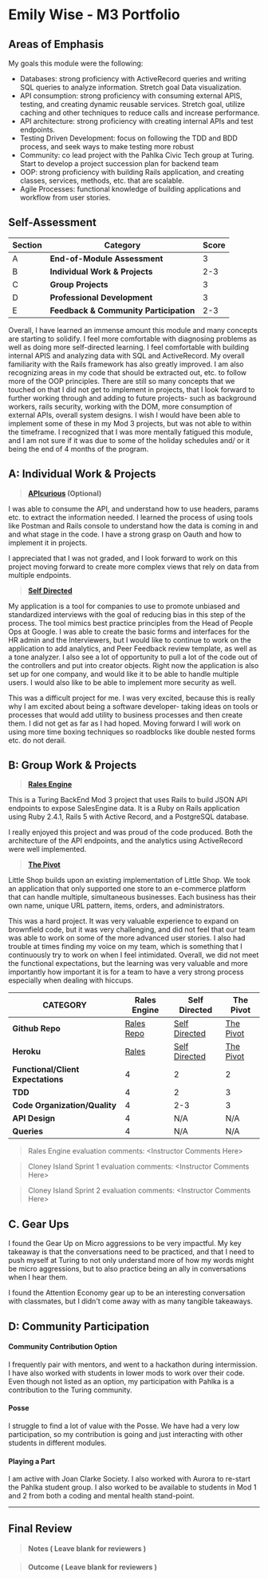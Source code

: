 # Emily Wise - M3 Portfolio

## Areas of Emphasis

 My goals this module were the following:
  -  Databases: strong proficiency with ActiveRecord queries and writing SQL queries to analyze information. Stretch goal Data visualization.
  - API consumption: strong proficiency with consuming external APIS, testing, and creating dynamic reusable services. Stretch goal, utilize caching and other techniques to reduce calls and increase performance.
  - API architecture: strong proficiency with creating internal APIs and test endpoints.
  - Testing Driven Development: focus on following the TDD and BDD process, and seek ways to make testing more robust
  - Community: co lead project with the Pahlka Civic Tech group at Turing. Start to develop  a project succession plan for backend team
  - OOP: strong proficiency with building Rails application, and creating classes, services, methods, etc. that are scalable.
  - Agile Processes: functional knowledge of building applications and workflow from user stories.

## Self-Assessment

  | Section | Category | Score |
  | --- | ----- | --- |
  | A | **End-of-Module Assessment** |3|
  | B | **Individual Work & Projects** |2-3|
  | C | **Group Projects** |3|
  | D | **Professional Development** |3|
  | E | **Feedback & Community Participation** |2-3|

  Overall, I have learned an immense amount this module and many concepts are starting to solidify. I feel more comfortable with diagnosing problems as well as doing more self-directed learning. I feel comfortable with building internal APIS and analyzing data with SQL and ActiveRecord. My overall familiarity with the Rails framework has also greatly improved. I am also recognizing areas in my code that should be extracted out, etc. to follow more of the OOP principles.
  There are still so many concepts that we touched on that I did not get to implement in projects, that I look forward to further working through and adding to future projects- such as background workers, rails security, working with the DOM, more consumption of external APIs, overall system designs. I wish I would have been able to implement some of these in my Mod 3 projects, but was not able to within the timeframe. I recognized that I was more mentally fatigued this module, and I am not sure if it was due to some of the holiday schedules and/ or it being the end of 4 months of the program.


## A: Individual Work & Projects

  > **[APIcurious](http://backend.turing.io/module3/projects/apicurious) (Optional)**

  I was able to consume the API, and understand how to use headers, params etc. to extract the information needed. I learned the process of using tools like Postman and Rails console to understand how the data is coming in and and what stage in the code. I have a strong grasp on Oauth and how to implement it in projects.

  I appreciated that I was not graded, and I look forward to work on this project moving forward to create more complex views that rely on data from multiple endpoints.

  > **[Self Directed](http://backend.turing.io/module3/projects/self_directed_project)**

  My application is a tool for companies to use to promote unbiased and standardized interviews with the goal of reducing bias in this step of the process. The tool mimics best practice principles from the Head of People Ops at Google. I was able to create the basic forms and interfaces for the HR admin and the Interviewers, but I would like to continue to work on the application to add analytics, and Peer Feedback review template, as well as a tone analyzer. I also see a lot of opportunity to pull a lot of the code out of the controllers and put into creator objects. Right now the application is also set up for one company, and would like it to be able to handle multiple users. I would also like to be able to implement more security as well.

  This was a difficult project for me. I was very excited, because this is really why I am excited about being a software developer- taking ideas on tools or processes that would add utility to business processes and then create them. I did not get as far as I had hoped. Moving forward I will work on using more time boxing techniques so roadblocks like double nested forms etc. do not derail.

  ## B: Group Work & Projects

  > **[Rales Engine](http://backend.turing.io/module3/projects/rails_engine)**

  This is a Turing BackEnd Mod 3 project that uses Rails to build JSON API endpoints to expose SalesEngine data. It is a Ruby on Rails application using Ruby 2.4.1, Rails 5 with Active Record, and a PostgreSQL database.

  I really enjoyed this project and was proud of the code produced. Both the architecture of the API endpoints, and the analytics using ActiveRecord were well implemented.

  > **[The Pivot](http://backend.turing.io/module3/projects/the_pivot)**

  Little Shop builds upon an existing implementation of Little Shop. We took an application that only supported one store to an e-commerce platform that can handle multiple, simultaneous businesses. Each business has their own name, unique URL pattern, items, orders, and administrators.

  This was a hard project. It was very valuable experience to expand on brownfield code, but it was very challenging, and did not feel that our team was able to work on some of the more advanced user stories. I also had trouble at times finding my voice on my team, which is something that I continuously try to work on when I feel intimidated. Overall, we did not meet the functional expectations, but the learning was very valuable and more importantly how important it is for a team to have a very strong process especially when dealing with hiccups.


  | CATEGORY | Rales Engine | Self Directed | The Pivot |
  | --- | --- | --- | --- |
  | **Github Repo** | [Rales Repo](https://github.com/hmorri32/rales_engine) | [Self Directed](https://github.com/wiseemily88/unTilt) | [The Pivot](https://github.com/MiguelSilva1997/the_pivot_base) |
  | **Heroku** | [Rales](https://) | [Self Directed](https://untilt-emily-wise.herokuapp.com/) | [The Pivot](https://powerful-shore-30150.herokuapp.com/admin/goal) |
  | **Functional/Client Expectations** | 4 | 2 | 2 |
  | **TDD** | 4 | 2 | 3 |
  | **Code Organization/Quality** | 4 | 2-3 | 3 |
  | **API Design** | 4 | N/A | N/A |
  | **Queries** | 4 | N/A | N/A |

  > Rales Engine evaluation comments:
  \<Instructor Comments Here>

  > Cloney Island Sprint 1 evaluation comments:
  \<Instructor Comments Here>

  > Cloney Island Sprint 2 evaluation comments:
  \<Instructor Comments Here>

  ## C. **Gear Ups**

  I found the Gear Up on Micro aggressions to be very impactful. My key takeaway is that the conversations need to be practiced, and that I need to push myself at Turing to not only understand more of how my words might be micro aggressions, but to also practice being an ally in conversations when I hear them.

  I found the Attention Economy gear up to be an interesting conversation with classmates, but I didn't come away with as many tangible takeaways.

  ## D: Community Participation

  #### **Community Contribution Option**

  I frequently pair with mentors, and went to a hackathon during intermission. I have also worked with students in lower mods to work over their code. Even though not listed as an option, my participation with Pahlka is a contribution to the Turing community.

  #### **Posse**
  I struggle to find a lot of value with the Posse. We have had a very low participation, so my contribution is going and just interacting with other students in different modules.

  #### **Playing a Part**

  I am active with Joan Clarke Society. I also worked with Aurora to re-start the Pahlka student group. I also worked to be available to students in Mod 1  and 2 from both a coding and mental health stand-point.

  ------------------

  ## Final Review

  > #### Notes ( Leave blank for reviewers )

  > #### Outcome ( Leave blank for reviewers )
